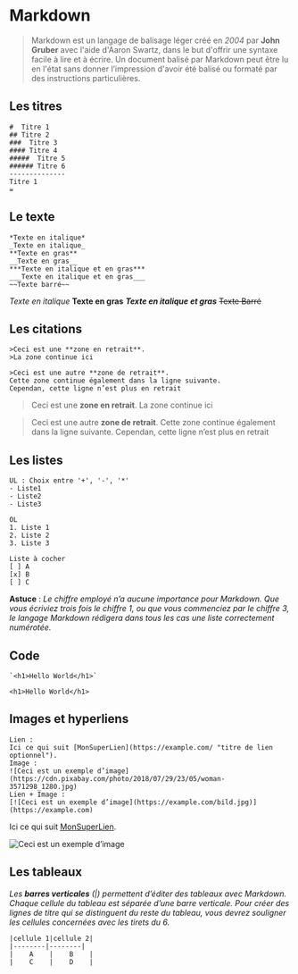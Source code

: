 # Markdown

>Markdown est un langage de balisage léger créé en *2004* par **John Gruber** avec l'aide d'Aaron Swartz, dans le but d'offrir une syntaxe facile à lire et à écrire. Un document balisé par Markdown peut être lu en l'état sans donner l’impression d'avoir été balisé ou formaté par des instructions particulières.


## Les titres
```mixed
#  Titre 1
## Titre 2
###  Titre 3
#### Titre 4
#####  Titre 5
###### Titre 6
--------------
Titre 1
=
```

## Le texte
```mixed
*Texte en italique*
_Texte en italique_
**Texte en gras**
__Texte en gras__
***Texte en italique et en gras***
___Texte en italique et en gras___
~~Texte barré~~
```

*Texte en italique*
**Texte en gras**
***Texte en italique et gras***
~~Texte Barré~~

## Les citations
```mixed
>Ceci est une **zone en retrait**.
>La zone continue ici

>Ceci est une autre **zone de retrait**.
Cette zone continue également dans la ligne suivante.
Cependan, cette ligne n’est plus en retrait
```

>Ceci est une **zone en retrait**.
>La zone continue ici

>Ceci est une autre **zone de retrait**.
Cette zone continue également dans la ligne suivante.
Cependan, cette ligne n’est plus en retrait

## Les listes
```mixed
UL : Choix entre '+', '-', '*'
- Liste1
- Liste2
- Liste3

OL
1. Liste 1
2. Liste 2
3. Liste 3

Liste à cocher
[ ] A
[x] B
[ ] C
```
**Astuce** : *Le chiffre employé n’a aucune importance pour Markdown. Que vous écriviez trois fois le chiffre 1, ou que vous commenciez par le chiffre 3, le langage Markdown rédigera dans tous les cas une liste correctement numérotée.*

## Code
```mixed
`<h1>Hello World</h1>`
```

`<h1>Hello World</h1>`

## Images et hyperliens
```mixed
Lien :
Ici ce qui suit [MonSuperLien](https://example.com/ "titre de lien optionnel").
Image :
![Ceci est un exemple d’image](https://cdn.pixabay.com/photo/2018/07/29/23/05/woman-3571298_1280.jpg)
Lien + Image :
[![Ceci est un exemple d’image](https://example.com/bild.jpg)](https://example.com)
```
Ici ce qui suit [MonSuperLien](https://example.com/ "titre de lien optionnel").

![Ceci est un exemple d’image](https://cdn.pixabay.com/photo/2016/11/30/20/58/programming-1873854__480.png)

## Les tableaux

*Les **barres verticales** (|) permettent d’éditer des tableaux avec Markdown. Chaque cellule du tableau est séparée d’une barre verticale. Pour créer des lignes de titre qui se distinguent du reste du tableau, vous devrez souligner les cellules concernées avec les tirets du 6.*

```mixed
|cellule 1|cellule 2|
|--------|--------|
|    A    |    B    |
|    C    |    D    |
```
